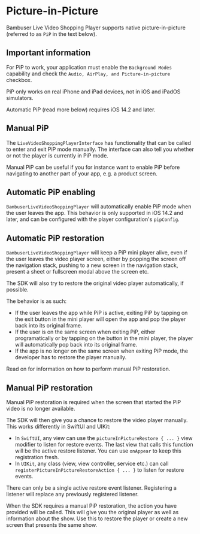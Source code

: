 # Picture-in-Picture

Bambuser Live Video Shopping Player supports native picture-in-picture (referred to as `PiP` in the text below).


## Important information

For PiP to work, your application must enable the `Background Modes` capability and check the `Audio, AirPlay, and Picture-in-picture` checkbox.

PiP only works on real iPhone and iPad devices, not in iOS and iPadOS simulators.

Automatic PiP (read more below) requires iOS 14.2 and later.


## Manual PiP

The `LiveVideoShoppingPlayerInterface` has functionality that can be called to enter and exit PiP mode manually. The interface can also tell you whether or not the player is currently in PiP mode.

Manual PiP can be useful if you for instance want to enable PiP before navigating to another part of your app, e.g. a product screen.


## Automatic PiP enabling

`BambuserLiveVideoShoppingPlayer` will automatically enable PiP mode when the user leaves the app. This behavior is only supported in iOS 14.2 and later, and can be configured with the player configuration's `pipConfig`.


## Automatic PiP restoration

`BambuserLiveVideoShoppingPlayer` will keep a PiP mini player alive, even if the user leaves the video player screen, either by popping the screen off the navigation stack, pushing to a new screen in the navigation stack, present a sheet or fullscreen modal above the screen etc. 

The SDK will also try to restore the original video player automatically, if possible.

The behavior is as such: 

* If the user leaves the app while PiP is active, exiting PiP by tapping on the exit button in the mini player will open the app and pop the player back into its original frame.
* If the user is on the same screen when exiting PiP, either programatically or by tapping on the button in the mini player, the player will automatically pop back into its original frame.
* If the app is no longer on the same screen when exiting PiP mode, the developer has to restore the player manually.

Read on for information on how to perform manual PiP restoration.


## Manual PiP restoration 

Manual PiP restoration is required when the screen that started the PiP video is no longer available.

The SDK will then give you a chance to restore the video player manually. This works differently in SwiftUI and UIKit:

* In `SwiftUI`, any view can use the `pictureInPictureRestore { ... }` view modifier to listen for restore events. The last view that calls this function will be the active restore listener. You can use `onAppear` to keep this registration fresh.
* In `UIKit`, any class (view, view controller, service etc.) can call `registerPictureInPictureRestoreAction { ... }` to listen for restore events.

There can only be a single active restore event listener. Registering a listener will replace any previously registered listener.

When the SDK requires a manual PiP restoration, the action you have provided will be called. This will give you the original player as well as information about the show. Use this to restore the player or create a new screen that presents the same show. 
